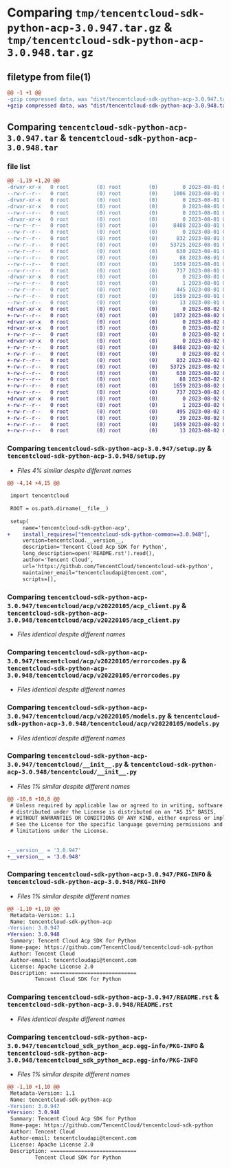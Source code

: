 # Comparing `tmp/tencentcloud-sdk-python-acp-3.0.947.tar.gz` & `tmp/tencentcloud-sdk-python-acp-3.0.948.tar.gz`

## filetype from file(1)

```diff
@@ -1 +1 @@
-gzip compressed data, was "dist/tencentcloud-sdk-python-acp-3.0.947.tar", last modified: Tue Aug  1 00:18:04 2023, max compression
+gzip compressed data, was "dist/tencentcloud-sdk-python-acp-3.0.948.tar", last modified: Wed Aug  2 00:21:48 2023, max compression
```

## Comparing `tencentcloud-sdk-python-acp-3.0.947.tar` & `tencentcloud-sdk-python-acp-3.0.948.tar`

### file list

```diff
@@ -1,19 +1,20 @@
-drwxr-xr-x   0 root         (0) root         (0)        0 2023-08-01 00:18:04.000000 tencentcloud-sdk-python-acp-3.0.947/
--rw-r--r--   0 root         (0) root         (0)     1006 2023-08-01 00:18:04.000000 tencentcloud-sdk-python-acp-3.0.947/setup.py
-drwxr-xr-x   0 root         (0) root         (0)        0 2023-08-01 00:18:04.000000 tencentcloud-sdk-python-acp-3.0.947/tencentcloud/
-drwxr-xr-x   0 root         (0) root         (0)        0 2023-08-01 00:18:04.000000 tencentcloud-sdk-python-acp-3.0.947/tencentcloud/acp/
--rw-r--r--   0 root         (0) root         (0)        0 2023-08-01 00:18:04.000000 tencentcloud-sdk-python-acp-3.0.947/tencentcloud/acp/__init__.py
-drwxr-xr-x   0 root         (0) root         (0)        0 2023-08-01 00:18:04.000000 tencentcloud-sdk-python-acp-3.0.947/tencentcloud/acp/v20220105/
--rw-r--r--   0 root         (0) root         (0)     8408 2023-08-01 00:18:04.000000 tencentcloud-sdk-python-acp-3.0.947/tencentcloud/acp/v20220105/acp_client.py
--rw-r--r--   0 root         (0) root         (0)        0 2023-08-01 00:18:04.000000 tencentcloud-sdk-python-acp-3.0.947/tencentcloud/acp/v20220105/__init__.py
--rw-r--r--   0 root         (0) root         (0)      832 2023-08-01 00:18:04.000000 tencentcloud-sdk-python-acp-3.0.947/tencentcloud/acp/v20220105/errorcodes.py
--rw-r--r--   0 root         (0) root         (0)    53725 2023-08-01 00:18:04.000000 tencentcloud-sdk-python-acp-3.0.947/tencentcloud/acp/v20220105/models.py
--rw-r--r--   0 root         (0) root         (0)      630 2023-08-01 00:18:04.000000 tencentcloud-sdk-python-acp-3.0.947/tencentcloud/__init__.py
--rw-r--r--   0 root         (0) root         (0)       88 2023-08-01 00:18:04.000000 tencentcloud-sdk-python-acp-3.0.947/setup.cfg
--rw-r--r--   0 root         (0) root         (0)     1659 2023-08-01 00:18:04.000000 tencentcloud-sdk-python-acp-3.0.947/PKG-INFO
--rw-r--r--   0 root         (0) root         (0)      737 2023-08-01 00:18:04.000000 tencentcloud-sdk-python-acp-3.0.947/README.rst
-drwxr-xr-x   0 root         (0) root         (0)        0 2023-08-01 00:18:04.000000 tencentcloud-sdk-python-acp-3.0.947/tencentcloud_sdk_python_acp.egg-info/
--rw-r--r--   0 root         (0) root         (0)        1 2023-08-01 00:18:04.000000 tencentcloud-sdk-python-acp-3.0.947/tencentcloud_sdk_python_acp.egg-info/dependency_links.txt
--rw-r--r--   0 root         (0) root         (0)      445 2023-08-01 00:18:04.000000 tencentcloud-sdk-python-acp-3.0.947/tencentcloud_sdk_python_acp.egg-info/SOURCES.txt
--rw-r--r--   0 root         (0) root         (0)     1659 2023-08-01 00:18:04.000000 tencentcloud-sdk-python-acp-3.0.947/tencentcloud_sdk_python_acp.egg-info/PKG-INFO
--rw-r--r--   0 root         (0) root         (0)       13 2023-08-01 00:18:04.000000 tencentcloud-sdk-python-acp-3.0.947/tencentcloud_sdk_python_acp.egg-info/top_level.txt
+drwxr-xr-x   0 root         (0) root         (0)        0 2023-08-02 00:21:48.000000 tencentcloud-sdk-python-acp-3.0.948/
+-rw-r--r--   0 root         (0) root         (0)     1072 2023-08-02 00:21:48.000000 tencentcloud-sdk-python-acp-3.0.948/setup.py
+drwxr-xr-x   0 root         (0) root         (0)        0 2023-08-02 00:21:48.000000 tencentcloud-sdk-python-acp-3.0.948/tencentcloud/
+drwxr-xr-x   0 root         (0) root         (0)        0 2023-08-02 00:21:48.000000 tencentcloud-sdk-python-acp-3.0.948/tencentcloud/acp/
+-rw-r--r--   0 root         (0) root         (0)        0 2023-08-02 00:21:48.000000 tencentcloud-sdk-python-acp-3.0.948/tencentcloud/acp/__init__.py
+drwxr-xr-x   0 root         (0) root         (0)        0 2023-08-02 00:21:48.000000 tencentcloud-sdk-python-acp-3.0.948/tencentcloud/acp/v20220105/
+-rw-r--r--   0 root         (0) root         (0)     8408 2023-08-02 00:21:48.000000 tencentcloud-sdk-python-acp-3.0.948/tencentcloud/acp/v20220105/acp_client.py
+-rw-r--r--   0 root         (0) root         (0)        0 2023-08-02 00:21:48.000000 tencentcloud-sdk-python-acp-3.0.948/tencentcloud/acp/v20220105/__init__.py
+-rw-r--r--   0 root         (0) root         (0)      832 2023-08-02 00:21:48.000000 tencentcloud-sdk-python-acp-3.0.948/tencentcloud/acp/v20220105/errorcodes.py
+-rw-r--r--   0 root         (0) root         (0)    53725 2023-08-02 00:21:48.000000 tencentcloud-sdk-python-acp-3.0.948/tencentcloud/acp/v20220105/models.py
+-rw-r--r--   0 root         (0) root         (0)      630 2023-08-02 00:21:48.000000 tencentcloud-sdk-python-acp-3.0.948/tencentcloud/__init__.py
+-rw-r--r--   0 root         (0) root         (0)       88 2023-08-02 00:21:48.000000 tencentcloud-sdk-python-acp-3.0.948/setup.cfg
+-rw-r--r--   0 root         (0) root         (0)     1659 2023-08-02 00:21:48.000000 tencentcloud-sdk-python-acp-3.0.948/PKG-INFO
+-rw-r--r--   0 root         (0) root         (0)      737 2023-08-02 00:21:48.000000 tencentcloud-sdk-python-acp-3.0.948/README.rst
+drwxr-xr-x   0 root         (0) root         (0)        0 2023-08-02 00:21:48.000000 tencentcloud-sdk-python-acp-3.0.948/tencentcloud_sdk_python_acp.egg-info/
+-rw-r--r--   0 root         (0) root         (0)        1 2023-08-02 00:21:48.000000 tencentcloud-sdk-python-acp-3.0.948/tencentcloud_sdk_python_acp.egg-info/dependency_links.txt
+-rw-r--r--   0 root         (0) root         (0)      495 2023-08-02 00:21:48.000000 tencentcloud-sdk-python-acp-3.0.948/tencentcloud_sdk_python_acp.egg-info/SOURCES.txt
+-rw-r--r--   0 root         (0) root         (0)       39 2023-08-02 00:21:48.000000 tencentcloud-sdk-python-acp-3.0.948/tencentcloud_sdk_python_acp.egg-info/requires.txt
+-rw-r--r--   0 root         (0) root         (0)     1659 2023-08-02 00:21:48.000000 tencentcloud-sdk-python-acp-3.0.948/tencentcloud_sdk_python_acp.egg-info/PKG-INFO
+-rw-r--r--   0 root         (0) root         (0)       13 2023-08-02 00:21:48.000000 tencentcloud-sdk-python-acp-3.0.948/tencentcloud_sdk_python_acp.egg-info/top_level.txt
```

### Comparing `tencentcloud-sdk-python-acp-3.0.947/setup.py` & `tencentcloud-sdk-python-acp-3.0.948/setup.py`

 * *Files 4% similar despite different names*

```diff
@@ -4,14 +4,15 @@
 
 import tencentcloud
 
 ROOT = os.path.dirname(__file__)
 
 setup(
     name='tencentcloud-sdk-python-acp',
+    install_requires=["tencentcloud-sdk-python-common==3.0.948"],
     version=tencentcloud.__version__,
     description='Tencent Cloud Acp SDK for Python',
     long_description=open('README.rst').read(),
     author='Tencent Cloud',
     url='https://github.com/TencentCloud/tencentcloud-sdk-python',
     maintainer_email="tencentcloudapi@tencent.com",
     scripts=[],
```

### Comparing `tencentcloud-sdk-python-acp-3.0.947/tencentcloud/acp/v20220105/acp_client.py` & `tencentcloud-sdk-python-acp-3.0.948/tencentcloud/acp/v20220105/acp_client.py`

 * *Files identical despite different names*

### Comparing `tencentcloud-sdk-python-acp-3.0.947/tencentcloud/acp/v20220105/errorcodes.py` & `tencentcloud-sdk-python-acp-3.0.948/tencentcloud/acp/v20220105/errorcodes.py`

 * *Files identical despite different names*

### Comparing `tencentcloud-sdk-python-acp-3.0.947/tencentcloud/acp/v20220105/models.py` & `tencentcloud-sdk-python-acp-3.0.948/tencentcloud/acp/v20220105/models.py`

 * *Files identical despite different names*

### Comparing `tencentcloud-sdk-python-acp-3.0.947/tencentcloud/__init__.py` & `tencentcloud-sdk-python-acp-3.0.948/tencentcloud/__init__.py`

 * *Files 1% similar despite different names*

```diff
@@ -10,8 +10,8 @@
 # Unless required by applicable law or agreed to in writing, software
 # distributed under the License is distributed on an "AS IS" BASIS,
 # WITHOUT WARRANTIES OR CONDITIONS OF ANY KIND, either express or implied.
 # See the License for the specific language governing permissions and
 # limitations under the License.
 
 
-__version__ = '3.0.947'
+__version__ = '3.0.948'
```

### Comparing `tencentcloud-sdk-python-acp-3.0.947/PKG-INFO` & `tencentcloud-sdk-python-acp-3.0.948/PKG-INFO`

 * *Files 1% similar despite different names*

```diff
@@ -1,10 +1,10 @@
 Metadata-Version: 1.1
 Name: tencentcloud-sdk-python-acp
-Version: 3.0.947
+Version: 3.0.948
 Summary: Tencent Cloud Acp SDK for Python
 Home-page: https://github.com/TencentCloud/tencentcloud-sdk-python
 Author: Tencent Cloud
 Author-email: tencentcloudapi@tencent.com
 License: Apache License 2.0
 Description: ============================
         Tencent Cloud SDK for Python
```

### Comparing `tencentcloud-sdk-python-acp-3.0.947/README.rst` & `tencentcloud-sdk-python-acp-3.0.948/README.rst`

 * *Files identical despite different names*

### Comparing `tencentcloud-sdk-python-acp-3.0.947/tencentcloud_sdk_python_acp.egg-info/PKG-INFO` & `tencentcloud-sdk-python-acp-3.0.948/tencentcloud_sdk_python_acp.egg-info/PKG-INFO`

 * *Files 1% similar despite different names*

```diff
@@ -1,10 +1,10 @@
 Metadata-Version: 1.1
 Name: tencentcloud-sdk-python-acp
-Version: 3.0.947
+Version: 3.0.948
 Summary: Tencent Cloud Acp SDK for Python
 Home-page: https://github.com/TencentCloud/tencentcloud-sdk-python
 Author: Tencent Cloud
 Author-email: tencentcloudapi@tencent.com
 License: Apache License 2.0
 Description: ============================
         Tencent Cloud SDK for Python
```

